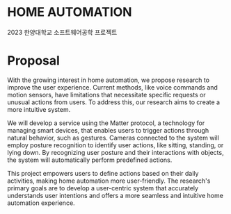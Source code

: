 # HOME AUTOMATION


2023 한양대학교 소프트웨어공학 프로젝트

# Proposal

With the growing interest in home automation, we propose research to improve the user experience. Current methods, like voice commands and motion sensors, have limitations that necessitate specific requests or unusual actions from users. To address this, our research aims to create a more intuitive system.

We will develop a service using the Matter protocol, a technology for managing smart devices, that enables users to trigger actions through natural behavior, such as gestures. Cameras connected to the system will employ posture recognition to identify user actions, like sitting, standing, or lying down. By recognizing user posture and their interactions with objects, the system will automatically perform predefined actions.

This project empowers users to define actions based on their daily activities, making home automation more user-friendly. The research's primary goals are to develop a user-centric system that accurately understands user intentions and offers a more seamless and intuitive home automation experience.

